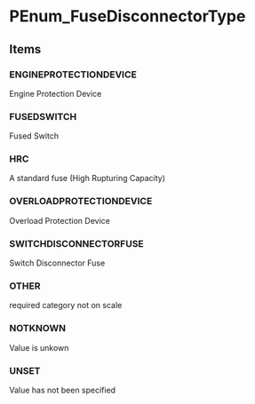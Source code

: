 # PEnum_FuseDisconnectorType
<!-- end of short definition -->

## Items

### ENGINEPROTECTIONDEVICE
Engine Protection Device

### FUSEDSWITCH
Fused Switch

### HRC
A standard fuse (High Rupturing Capacity)

### OVERLOADPROTECTIONDEVICE
Overload Protection Device

### SWITCHDISCONNECTORFUSE
Switch Disconnector Fuse

### OTHER
required category not on scale

### NOTKNOWN
Value is unkown

### UNSET
Value has not been specified
